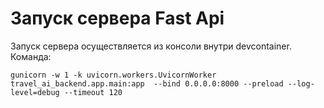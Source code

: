 # Запуск сервера Fast Api

Запуск сервера осуществляется из консоли внутри devcontainer. Команда:
```
gunicorn -w 1 -k uvicorn.workers.UvicornWorker travel_ai_backend.app.main:app  --bind 0.0.0.0:8000 --preload --log-level=debug --timeout 120
```